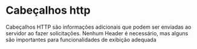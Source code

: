 # Cabeçalhos http

Cabeçalhos HTTP são informações adicionais que podem ser enviadas ao servidor ao fazer solicitações. Nenhum Header é necessário, mas alguns são importantes para funcionalidades de exibição adequada



